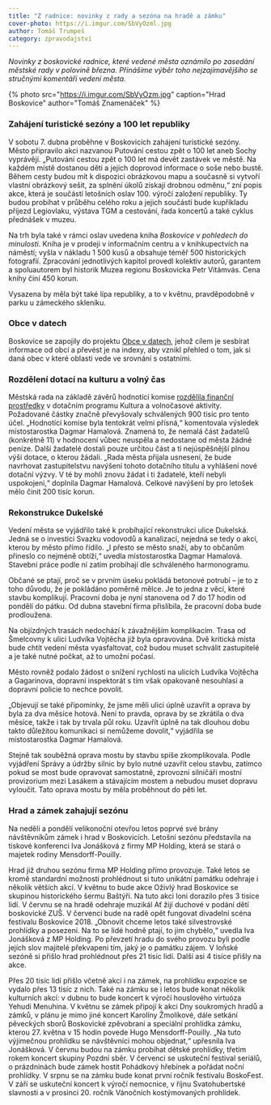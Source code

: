 ```yaml
---
title: "Z radnice: novinky z rady a sezóna na hradě a zámku"
cover-photo: https://i.imgur.com/SbVyOzml.jpg
author: Tomáš Trumpeš
category: zpravodajství
---
```


*Novinky z boskovické radnice, které vedené města oznámilo po zasedání městské rady v polovině března. Přinášíme výběr toho nejzajímavějšího se stručnými komentáři vedení města.*

{% photo src="https://i.imgur.com/SbVyOzm.jpg" caption="Hrad Boskovice" author="Tomáš Znamenáček" %}

### Zahájení turistické sezóny a 100 let republiky

V sobotu 7. dubna proběhne v Boskovicích zahájení turistické sezóny. Město připravilo akci nazvanou Putování cestou zpět o 100 let aneb Sochy vyprávějí. „Putování cestou zpět o 100 let má devět zastávek ve městě. Na každém místě dostanou děti a jejich doprovod informace o soše nebo bustě. Během cesty budou mít k dispozici obrázkovou mapu a současně si vytvoří vlastní obrázkový sešit, za splnění úkolů získají drobnou odměnu,“ zní popis akce, která je součástí letošních oslav 100. výročí založení republiky. Ty budou probíhat v průběhu celého roku a jejich součástí bude kupříkladu příjezd Legiovlaku, výstava TGM a cestování, řada koncertů a také cyklus přednášek v muzeu.

Na trh byla také v rámci oslav uvedena kniha *Boskovice v pohledech do minulosti*. Kniha je v prodeji v informačním centru a v knihkupectvích na náměstí; vyšla v nákladu 1 500 kusů a obsahuje téměř 500 historických fotografií. Zpracování jednotlivých kapitol provedl kolektiv autorů, garantem a spoluautorem byl historik Muzea regionu Boskovicka Petr Vítámvás. Cena knihy činí 450 korun.

Vysazena by měla být také lípa republiky, a to v květnu, pravděpodobně v parku u zámeckého skleníku.

### Obce v datech

Boskovice se zapojily do projektu [Obce v datech](http://www.obcevdatech.cz/detail/boskovice), jehož cílem je sesbírat informace od obcí a převést je na indexy, aby vznikl přehled o tom, jak si daná obec v které oblasti vede ve srovnání s ostatními.

### Rozdělení dotací na kulturu a volný čas

Městská rada na základě závěrů hodnotící komise [rozdělila finanční prostředky](http://boskovice.cz/vysledne-rozdeleni-dotacniho-programu-kultura-a-nbsp-volnocasove-aktivity/d-33013) v dotačním programu Kultura a volnočasové aktivity. Požadované částky značně převyšovaly schválených 900 tisíc pro tento účel. „Hodnotící komise byla tentokrát velmi přísná,“ komentovala výsledek místostarostka Dagmar Hamalová. Znamená to, že nemalá část žadatelů (konkrétně 11) v hodnocení vůbec neuspěla a nedostane od města žádné peníze. Další žadatelé dostali pouze určitou část a ti nejúspěšnější plnou výši dotace, o kterou žádali. „Rada města přijala usnesení, že bude navrhovat zastupitelstvu navýšení tohoto dotačního titulu a vyhlášení nové dotační výzvy. V té by mohli znovu žádat i ti žadatelé, kteří nebyli uspokojeni,“ doplnila Dagmar Hamalová. Celkové navýšení by pro letošek mělo činit 200 tisíc korun.

### Rekonstrukce Dukelské

Vedení města se vyjádřilo také k probíhající rekonstrukci ulice Dukelská. Jedná se o investici Svazku vodovodů a kanalizací, nejedná se tedy o akci, kterou by město přímo řídilo. „I přesto se město snaží, aby to občanům přineslo co nejméně obtíží,“ uvedla místostarostka Dagmar Hamalová. Stavební práce podle ní zatím probíhají dle schváleného harmonogramu.

Občané se ptají, proč se v prvním úseku pokládá betonové potrubí – je to z toho důvodu, že je pokládáno poměrně mělce. Je to jedna z věcí, které stavbu komplikují. Pracovní doba je nyní stanovena od 7 do 17 hodin od pondělí do pátku. Od dubna stavební firma přislíbila, že pracovní doba bude prodloužena.

Na objízdných trasách nedochází k závažnějším komplikacím. Trasa od Šmelcovny k ulici Ludvíka Vojtěcha již byla opravována. Dvě kritická místa bude chtít vedení města vyasfaltovat, což budou muset schválit zastupitelé a je také nutné počkat, až to umožní počasí.

Město rovněž podalo žádost o snížení rychlosti na ulicích Ludvíka Vojtěcha a Gagarinova, dopravní inspektorát s tím však opakovaně nesouhlasí a dopravní policie to nechce povolit. 

„Objevují se také připomínky, že jsme měli ulici úplně uzavřít a oprava by byla za dva měsíce hotová. Není to pravda, oprava by se zkrátila o dva měsíce, takže i tak by trvala půl roku. Uzavřít úplně na tak dlouhou dobu takto důležitou komunikaci si nemůžeme dovolit,“ vyjádřila se místostarostka Dagmar Hamalová.

Stejně tak souběžná oprava mostu by stavbu spíše zkomplikovala. Podle vyjádření Správy a údržby silnic by bylo nutné uzavřít celou stavbu, zatímco pokud se most bude opravovat samostatně, zprovozní silničáři mostní provizorium mezi Lasákem a stávajícím mostem a nebudou muset dopravu vyloučit. Tato oprava mostu by měla proběhnout do pěti let.

### Hrad a zámek zahajují sezónu

Na neděli a pondělí velikonoční otevřou letos poprvé své brány návštěvníkům zámek i hrad v Boskovicích. Letošní sezónu představila na tiskové konferenci Iva Jonášková z firmy MP Holding, která se stará o majetek rodiny Mensdorff-Pouilly.

Hrad již druhou sezónu firma MP Holding přímo provozuje. Také letos se kromě standardní možnosti prohlédnout si tuto unikátní památku odehraje i několik větších akcí. V květnu to bude akce Oživlý hrad Boskovice se skupinou historického šermu Baštýři. Na tuto akci loni dorazilo přes 3 tisíce lidí. V červnu se na hradě odehraje muzikál Ať žijí duchové v podání dětí boskovické ZUŠ. V červenci bude na radě opět fungovat divadelní scéna festivalu Boskovice 2018. „Obnovit chceme letos také silvestrovské prohlídky a posezení. Na to se lidé hodně ptají, to jim chybělo,“ uvedla Iva Jonášková z MP Holding. Po převzetí hradu do svého provozu byli podle jejích slov majitelé překvapeni tím, jaký je o památku zájem. V loňské sezóně si přišlo hrad prohlédnout přes 21 tisíc lidí. Další asi 4 tisíce přišly na akce.

Přes 20 tisíc lidí přišlo včetně akcí i na zámek, na prohlídku expozice se vydalo přes 13 tisíc z nich. Také na zámku se i letos bude konat několik kulturních akcí: v dubnu to bude koncert k výročí houslového virtuóza Yehudi Menuhina. V květnu se zámek připojí k akci Dny soukromých hradů a zámků, v plánu je mimo jiné koncert Karolíny Žmolíkové, dále setkání pěveckých sborů Boskovické zpěvobraní a speciální prohlídka zámku, kterou 27. května v 15 hodin povede Hugo Mensdorff-Pouilly. „Na tuto výjimečnou prohlídku se návštěvníci mohou objednat,“ upřesnila Iva Jonášková. V červnu budou na zámku probíhat dětské prohlídky, třetím rokem koncert skupiny Pozdní sběr. V červenci se uskuteční festival seriálů, o prázdninách bude zámek hostit Pohádkový hřebínek a pořádat noční prohlídky. V srpnu se na zámku bude konat první ročník festivalu BoskoFest. V září se uskuteční koncert k výročí nemocnice, v říjnu Svatohubertské slavnosti a v prosinci 20. ročník Vánočních kostýmovaných prohlídek.
